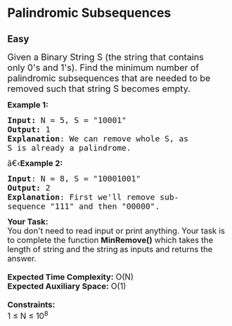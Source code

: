 # Palindromic Subsequences
## Easy
<div class="problems_problem_content__Xm_eO"><p><span style="font-size:20px">Given a Binary String S (the string that contains only&nbsp;0's and 1's). Find the minimum number of palindromic subsequences that are needed&nbsp;to be removed such that string&nbsp;S becomes empty.</span></p>

<p><span style="font-size:18px"><strong>Example 1:</strong></span></p>

<pre><span style="font-size:18px"><strong>Input: </strong>N = 5, S = "10001"
<strong>Output:</strong> 1
<strong>Explanation</strong>: We can remove whole S, as
S is already a palindrome.</span></pre>

<p><span style="font-size:18px">â€‹<strong>Example 2:&nbsp;</strong></span></p>

<pre><span style="font-size:18px"><strong>Input</strong>: N = 8, S = "10001001"
<strong>Output:</strong> 2
<strong>Explanation</strong>: First we'll remove sub-
sequence&nbsp;"111" and then "00000".</span>
</pre>

<p><span style="font-size:18px"><strong>Your Task:&nbsp;&nbsp;</strong><br>
You don't need to read input or print anything. Your task is to complete the function&nbsp;<strong>MinRemove()</strong>&nbsp;which takes the length of string and the string<strong>&nbsp;</strong>as inputs and returns the answer.<br>
<br>
<strong>Expected Time Complexity:</strong>&nbsp;O(N)<br>
<strong>Expected Auxiliary Space:</strong>&nbsp;O(1)<br>
<br>
<strong>Constraints:</strong><br>
1 ≤ N&nbsp;≤ 10<sup>8</sup></span></p>
</div>